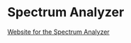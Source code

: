# Spectrum Analyzer

[Website for the Spectrum Analyzer](https://dmccreary.github.io/spectrum-analyzer/)